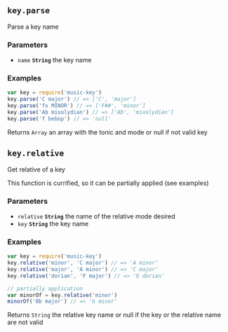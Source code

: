 ## `key.parse`

Parse a key name

### Parameters

* `name` **`String`** the key name


### Examples

```js
var key = require('music-key')
key.parse('C major') // => ['C', 'major']
key.parse('fx MINOR') // => ['F##', 'minor']
key.parse('Ab mixolydian') // => ['Ab', 'mixolydian']
key.parse('f bebop') // => 'null'
```

Returns `Array` an array with the tonic and mode or null if not valid key


## `key.relative`

Get relative of a key

This function is currified, so it can be partially applied (see examples)

### Parameters

* `relative` **`String`** the name of the relative mode desired
* `key` **`String`** the key name


### Examples

```js
var key = require('music-key')
key.relative('minor', 'C major') // => 'A minor'
key.relative('major', 'A minor') // => 'C major'
key.relative('dorian', 'F major') // => 'G dorian'

// partially application
var minorOf = key.relative('minor')
minorOf('Bb major') // => 'G minor'
```

Returns `String` the relative key name or null if the key or the relative name
are not valid


